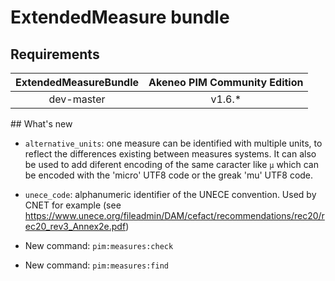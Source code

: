 # ExtendedMeasure bundle

## Requirements

| ExtendedMeasureBundle | Akeneo PIM Community Edition |
|:---------------------:|:----------------------------:|
| dev-master            | v1.6.*                       |

## What's new

- `alternative_units`: one measure can be identified with multiple units, to reflect the differences existing between measures systems. It can also be used to add diferent encoding of the same caracter like `µ` which can be encoded with the 'micro' UTF8 code or the greak 'mu' UTF8 code.
 
- `unece_code`: alphanumeric identifier of the UNECE convention. Used by CNET for example (see https://www.unece.org/fileadmin/DAM/cefact/recommendations/rec20/rec20_rev3_Annex2e.pdf)

- New command: `pim:measures:check`
 
- New command: `pim:measures:find`
